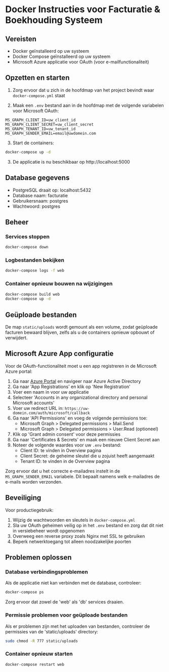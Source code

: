 # Docker Instructies voor Facturatie & Boekhouding Systeem

## Vereisten

- Docker geïnstalleerd op uw systeem
- Docker Compose geïnstalleerd op uw systeem
- Microsoft Azure applicatie voor OAuth (voor e-mailfunctionaliteit)

## Opzetten en starten

1. Zorg ervoor dat u zich in de hoofdmap van het project bevindt waar `docker-compose.yml` staat

2. Maak een `.env` bestand aan in de hoofdmap met de volgende variabelen voor Microsoft OAuth:

```
MS_GRAPH_CLIENT_ID=uw_client_id
MS_GRAPH_CLIENT_SECRET=uw_client_secret
MS_GRAPH_TENANT_ID=uw_tenant_id
MS_GRAPH_SENDER_EMAIL=email@uwdomein.com
```

3. Start de containers:

```bash
docker-compose up -d
```

3. De applicatie is nu beschikbaar op http://localhost:5000

## Database gegevens

- PostgreSQL draait op: localhost:5432
- Database naam: facturatie
- Gebruikersnaam: postgres
- Wachtwoord: postgres

## Beheer

### Services stoppen

```bash
docker-compose down
```

### Logbestanden bekijken

```bash
docker-compose logs -f web
```

### Container opnieuw bouwen na wijzigingen

```bash
docker-compose build web
docker-compose up -d
```

## Geüploade bestanden

De map `static/uploads` wordt gemount als een volume, zodat geüploade facturen bewaard blijven, zelfs als u de containers opnieuw opbouwt of verwijdert.

## Microsoft Azure App configuratie

Voor de OAuth-functionaliteit moet u een app registreren in de Microsoft Azure portal:

1. Ga naar [Azure Portal](https://portal.azure.com) en navigeer naar Azure Active Directory
2. Ga naar 'App Registrations' en klik op 'New Registration'
3. Voer een naam in voor uw applicatie
4. Selecteer 'Accounts in any organizational directory and personal Microsoft accounts'
5. Voer uw redirect URL in: `https://uw-domein.com/auth/microsoft/callback`
6. Ga naar 'API Permissions' en voeg de volgende permissions toe:
   - Microsoft Graph > Delegated permissions > Mail.Send
   - Microsoft Graph > Delegated permissions > User.Read (optioneel)
7. Klik op 'Grant admin consent' voor deze permissies
8. Ga naar 'Certificates & Secrets' en maak een nieuwe Client Secret aan
9. Noteer de volgende waardes voor uw `.env` bestand:
   - Client ID: te vinden in Overview pagina
   - Client Secret: de geheime sleutel die u zojuist heeft aangemaakt
   - Tenant ID: te vinden in de Overview pagina
   
Zorg ervoor dat u het correcte e-mailadres instelt in de `MS_GRAPH_SENDER_EMAIL` variabele. Dit bepaalt namens welk e-mailadres de e-mails worden verzonden.

## Beveiliging

Voor productiegebruik:

1. Wijzig de wachtwoorden en sleutels in `docker-compose.yml`
2. Sla uw OAuth geheimen veilig op in het `.env` bestand en zorg dat dit niet in versiebeheer wordt opgenomen
3. Overweeg een reverse proxy zoals Nginx met SSL te gebruiken
4. Beperk netwerktoegang tot alleen noodzakelijke poorten

## Problemen oplossen

### Database verbindingsproblemen

Als de applicatie niet kan verbinden met de database, controleer:

```bash
docker-compose ps
```

Zorg ervoor dat zowel de 'web' als 'db' services draaien.

### Permissie problemen voor geüploade bestanden

Als er problemen zijn met het uploaden van bestanden, controleer de permissies van de 'static/uploads' directory:

```bash
sudo chmod -R 777 static/uploads
```

### Container opnieuw starten

```bash
docker-compose restart web
```